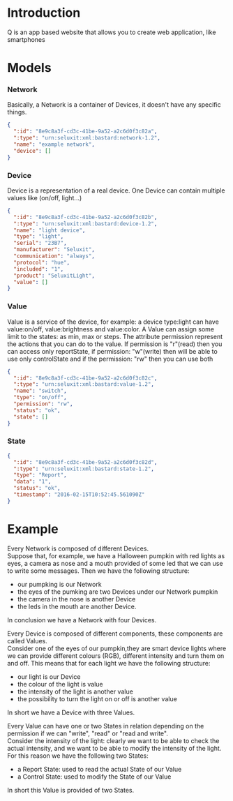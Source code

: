 # Introduction
Q is an app based website that allows you to create web application, like smartphones

# Models

### Network
Basically, a Network is a container of Devices, it doesn't have any specific things.
```json
{
  ":id": "8e9c8a3f-cd3c-41be-9a52-a2c6d0f3c82a",
  ":type": "urn:seluxit:xml:bastard:network-1.2",
  "name": "example network",
  "device": []
}
```

### Device
Device is a representation of a real device. One Device can contain multiple values like (on/off, light...)
```json
{
  ":id": "8e9c8a3f-cd3c-41be-9a52-a2c6d0f3c82b",
  ":type": "urn:seluxit:xml:bastard:device-1.2",
  "name": "light device",
  "type": "light",
  "serial": "23B7",
  "manufacturer": "Seluxit",
  "communication": "always",
  "protocol": "hue",
  "included": "1",
  "product": "SeluxitLight",
  "value": []
}
```

### Value
Value is a service of the device, for example: a device type:light can have value:on/off, value:brightness and value:color. A Value can assign some limit to the states: as min, max or steps.
The attribute permission represent the actions that you can do to the value. If permission is "r"(read) then you can access only reportState, if permission: "w"(write) then will be able to use only controlState and if the permission: "rw" then you can use both
```json
{
  ":id": "8e9c8a3f-cd3c-41be-9a52-a2c6d0f3c82c",
  ":type": "urn:seluxit:xml:bastard:value-1.2",
  "name": "switch",
  "type": "on/off",
  "permission": "rw",
  "status": "ok",
  "state": []
}
```

### State
```json
{
  ":id": "8e9c8a3f-cd3c-41be-9a52-a2c6d0f3c82d",
  ":type": "urn:seluxit:xml:bastard:state-1.2",
  "type": "Report",
  "data": "1",
  "status": "ok",
  "timestamp": "2016-02-15T10:52:45.561090Z"
}
```

# Example
Every Network is composed of different Devices.<br/>
Suppose that, for example, we have a Halloween pumpkin with red lights as eyes, a camera as nose and a mouth provided of some led that we can use to write some messages. Then we have the following structure:

* our pumpking is our Network
* the eyes of the pumking are two Devices under our Network pumpkin
* the camera in the nose is another Device
* the leds in the mouth are another Device.

In conclusion we have a Network with four Devices.

Every Device is composed of different components, these components are called Values.<br/>
Consider one of the eyes of our pumpkin,they are smart device lights where we can provide different colours (RGB), different intensity and turn them on and off. This means that for each light we have the following structure:

* our light is our Device
* the colour of the light is value
* the intensity of the light is another value
* the possibility to turn the light on or off is another value

In short we have a Device with three Values.

Every Value can have one or two States in relation depending on the permission if we can "write", "read" or "read and write".<br/>
Consider the intensity of the light: clearly we want to be able to check the actual intensity, and we want to be able to modify the intensity of the light. For this reason we have the following two States:

* a Report State: used to read the actual State of our Value
* a Control State: used to modify the State of our Value

In short this Value is provided of two States.
